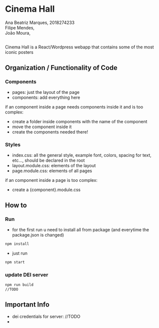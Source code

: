 # Cinema Hall
Ana Beatriz Marques, 2018274233 <br>
Filipe Mendes, <br>
João Moura, <br>

##

Cinema Hall is a React/Wordpress webapp that contains some of the most iconic posters

## Organization / Functionality of Code

### Components
- pages: just the layout of the page
- components: add everything here

if an component inside a page needs components inside it and is too complex:
- create a folder inside components with the name of the component
- move the component inside it
- create the components needed there!

### Styles

- index.css: all the general style, example font, colors, spacing for text, etc..., should be declared in the root
- layout.module.css: elements of the layout
- page.module.css: elements of all pages

if an component inside a page is too complex:
- create a {component}.module.css


## How to

### Run

- for the first run u need to install all from package (and everytime the package.json is changed)

```bash
npm install
```
- just run

```bash
npm start
```

### update DEI server

```bash
npm run build
//TODO
```


## Important Info

- dei credentials for server: //TODO
- 
